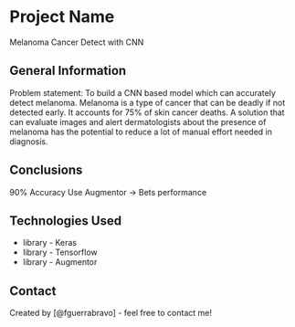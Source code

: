 # Project Name
Melanoma Cancer Detect with CNN




<!-- You can include any other section that is pertinent to your problem -->

## General Information
Problem statement: To build a CNN based model which can accurately detect melanoma. Melanoma is a type of cancer that can be deadly if not detected early. It accounts for 75% of skin cancer deaths. A solution that can evaluate images and alert dermatologists about the presence of melanoma has the potential to reduce a lot of manual effort needed in diagnosis.

<!-- You don't have to answer all the questions - just the ones relevant to your project. -->

## Conclusions
90% Accuracy 
Use Augmentor -> Bets performance

<!-- You don't have to answer all the questions - just the ones relevant to your project. -->


## Technologies Used
- library - Keras
- library - Tensorflow
- library - Augmentor

<!-- As the libraries versions keep on changing, it is recommended to mention the version of library used in this project -->


## Contact
Created by [@fguerrabravo] - feel free to contact me!

